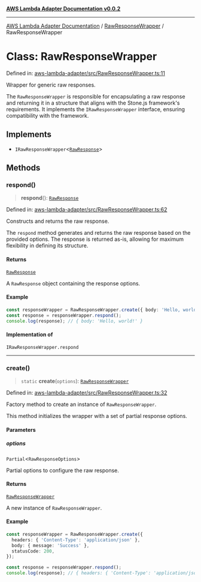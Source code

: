 [**AWS Lambda Adapter Documentation v0.0.2**](../../README.md)

***

[AWS Lambda Adapter Documentation](../../modules.md) / [RawResponseWrapper](../README.md) / RawResponseWrapper

# Class: RawResponseWrapper

Defined in: [aws-lambda-adapter/src/RawResponseWrapper.ts:11](https://github.com/stonemjs/aws-lambda-adapter/blob/6762f5f926b4cb9643992a757595270c92f0d9ac/src/RawResponseWrapper.ts#L11)

Wrapper for generic raw responses.

The `RawResponseWrapper` is responsible for encapsulating a raw response
and returning it in a structure that aligns with the Stone.js framework's requirements.
It implements the `IRawResponseWrapper` interface, ensuring compatibility with the framework.

## Implements

- `IRawResponseWrapper`\<[`RawResponse`](../../declarations/type-aliases/RawResponse.md)\>

## Methods

### respond()

> **respond**(): [`RawResponse`](../../declarations/type-aliases/RawResponse.md)

Defined in: [aws-lambda-adapter/src/RawResponseWrapper.ts:62](https://github.com/stonemjs/aws-lambda-adapter/blob/6762f5f926b4cb9643992a757595270c92f0d9ac/src/RawResponseWrapper.ts#L62)

Constructs and returns the raw response.

The `respond` method generates and returns the raw response based on
the provided options. The response is returned as-is, allowing for
maximum flexibility in defining its structure.

#### Returns

[`RawResponse`](../../declarations/type-aliases/RawResponse.md)

A `RawResponse` object containing the response options.

#### Example

```typescript
const responseWrapper = RawResponseWrapper.create({ body: 'Hello, world!' });
const response = responseWrapper.respond();
console.log(response); // { body: 'Hello, world!' }
```

#### Implementation of

`IRawResponseWrapper.respond`

***

### create()

> `static` **create**(`options`): [`RawResponseWrapper`](RawResponseWrapper.md)

Defined in: [aws-lambda-adapter/src/RawResponseWrapper.ts:32](https://github.com/stonemjs/aws-lambda-adapter/blob/6762f5f926b4cb9643992a757595270c92f0d9ac/src/RawResponseWrapper.ts#L32)

Factory method to create an instance of `RawResponseWrapper`.

This method initializes the wrapper with a set of partial response options.

#### Parameters

##### options

`Partial`\<`RawResponseOptions`\>

Partial options to configure the raw response.

#### Returns

[`RawResponseWrapper`](RawResponseWrapper.md)

A new instance of `RawResponseWrapper`.

#### Example

```typescript
const responseWrapper = RawResponseWrapper.create({
  headers: { 'Content-Type': 'application/json' },
  body: { message: 'Success' },
  statusCode: 200,
});

const response = responseWrapper.respond();
console.log(response); // { headers: { 'Content-Type': 'application/json' }, body: { message: 'Success' }, statusCode: 200 }
```
